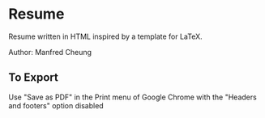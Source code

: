 # Resume

Resume written in HTML inspired by a template for LaTeX.

Author: Manfred Cheung

## To Export

Use "Save as PDF" in the Print menu of Google Chrome with the "Headers and footers" option disabled
